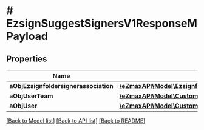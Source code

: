 # # EzsignSuggestSignersV1ResponseMPayload

## Properties

Name | Type | Description | Notes
------------ | ------------- | ------------- | -------------
**aObjEzsignfoldersignerassociation** | [**\eZmaxAPI\Model\EzsignfoldersignerassociationResponseCompound[]**](EzsignfoldersignerassociationResponseCompound.md) |  |
**aObjUserTeam** | [**\eZmaxAPI\Model\CustomUserResponse[]**](CustomUserResponse.md) |  |
**aObjUser** | [**\eZmaxAPI\Model\CustomUserResponse[]**](CustomUserResponse.md) |  |

[[Back to Model list]](../../README.md#models) [[Back to API list]](../../README.md#endpoints) [[Back to README]](../../README.md)
